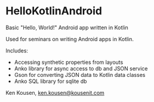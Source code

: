 # HelloKotlinAndroid
Basic "Hello, World!" Android app written in Kotlin

Used for seminars on writing Android apps in Kotlin.

Includes:

* Accessing synthetic properties from layouts
* Anko library for async access to db and JSON service
* Gson for converting JSON data to Kotlin data classes
* Anko SQL library for sqlite db

Ken Kousen, ken.kousen@kousenit.com
